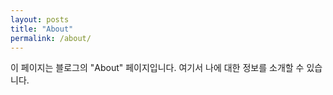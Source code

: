 ```yaml
---
layout: posts
title: "About"
permalink: /about/
---
```


이 페이지는 블로그의 "About" 페이지입니다. 여기서 나에 대한 정보를 소개할 수 있습니다.
